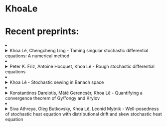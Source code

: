 # KhoaLe


# Recent preprints:
<!-- PREPRINT-LIST:START --><li><details><summary>Khoa Lê, Chengcheng Ling - Taming singular stochastic differential equations: A numerical method</summary><p>We consider a generic and explicit tamed Euler--Maruyama scheme for multidimensional time-inhomogeneous stochastic differential equations with multiplicative Brownian noise. The diffusion coefficient is uniformly elliptic, H\&quot;older continuous and weakly differentiable in the spatial variables while the drift satisfies the Ladyzhenskaya--Prodi--Serrin condition, as considered by Krylov and R\&quot;ockner &lpar;2005&rpar;. In the discrete scheme, the drift is tamed by replacing it by an approximation. A strong rate of convergence of the scheme is provided in terms of the approximation error of the drift in a suitable and possibly very weak topology. A few examples of approximating drifts are discussed in detail. The parameters of the approximating drifts can vary and be fine-tuned to achieve the standard $1/2$-strong convergence rate with a logarithmic factor.</p></details></li><li><details><summary>Peter K. Friz, Antoine Hocquet, Khoa Lê - Rough stochastic differential equations</summary><p>A hybrid theory of rough stochastic analysis is built. It seamlessly combines the advantages of both It\^o&#39;s stochastic - and Lyons&#39; rough differential equations. Well-posedness of rough stochastic differential equation is obtained, under natural assumptions and with precise estimates; many examples and applications are mentioned. A major role is played by a new stochastic variant of Gubinelli&#39;s controlled rough paths spaces, with norms that reflect some generalized stochastic sewing lemma, and which may prove useful whenever rough paths and It\^o integration meet.</p></details></li><li><details><summary>Khoa Lê - Stochastic sewing in Banach space</summary><p>A stochastic sewing lemma which is applicable for processes taking values in Banach spaces is introduced. Applications to additive functionals of fractional Brownian motion of distributional type are discussed.</p></details></li><li><details><summary>Konstantinos Dareiotis, Máté Gerencsér, Khoa Lê - Quantifying a convergence theorem of Gy\&quot;ongy and Krylov</summary><p>We derive optimal strong convergence rates for the Euler-Maruyama scheme approximating multidimensional SDEs with multiplicative noise without imposing any regularity condition on the drift coefficient. In case the noise is additive, we show that Sobolev regularity can be leveraged to obtain improved rate: drifts with regularity of order $\alpha \in &lpar;0,1&rpar;$ lead to rate $abstractlpar;1+\alpha&rpar;/2$.</p></details></li><li><details><summary>Siva Athreya, Oleg Butkovsky, Khoa Lê, Leonid Mytnik - Well-posedness of stochastic heat equation with distributional drift and skew stochastic heat equation</summary><p>We study stochastic reaction--diffusion equation $ \partial_tu_t&lpar;x&rpar;=\frac12 \partial^2_{xx}u_t&lpar;x&rpar;+b&lpar;u_t&lpar;x&rpar;&rpar;+\dot{W}_{t}&lpar;x&rpar;, \quad t&gt;0,\, x\in D $ where $b$ is a generalized function in the Besov space $\mathcal{B}^\beta_{q,\infty}&lpar;{\mathbb R}&rpar;$, $D\subset{\mathbb R}$ and $\dot W$ is a space-time white noise on ${\mathbb R}_+\times D$. We introduce a notion of a solution to this equation and obtain existence and uniqueness of a strong solution whenever $\beta-1/q\ge-1$, $\beta&gt;-1$ and $q\in[1,\infty]$. This class includes equations with $b$ being measures, in particular, $b=\delta_0$ which corresponds to the skewed stochastic heat equation. For $\beta-1/q &gt; -3/2$, we obtain existence of a weak solution. Our results extend the work of Bass and Chen &lpar;2001&rpar; to the framework of stochastic partial differential equations and generalizes the results of Gy\&quot;ongy and Pardoux &lpar;1993&rpar; to distributional drifts. To establish these results, we exploit the regularization effect of the white noise through a new strategy based on the stochastic sewing lemma introduced in L\^e~&lpar;2020&rpar;.</p></details></li><!-- PREPRINT-LIST:END -->

